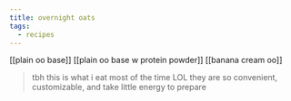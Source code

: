 ```yaml
---
title: overnight oats
tags:
  - recipes
---
```

[[plain oo base]] 
[[plain oo base w protein powder]] 
[[banana cream oo]] 

> tbh this is what i eat most of the time LOL they are so convenient, customizable, and take little energy to prepare